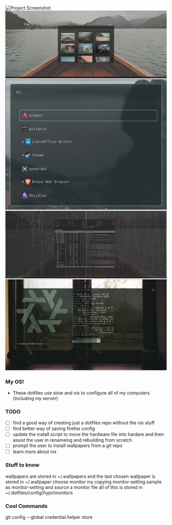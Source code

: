 ![Project Screenshot](.images/fetch.png)
![Project Screenshot](.images/wallpaper.png)
![Project Screenshot](.images/picker.png)
![Project Screenshot](.images/screenshot.png)
![Project Screenshot](.images/cool.png)

### My OS!

 - These dotfiles use stow and nix to configure all of my computers (including my server)

### TODO

- [ ] find a good way of creating just a dotfiles repo without the nix stuff
- [ ] find better way of saving firefox config
- [ ] update the install script to move the hardware file into hardare and then assist the user in renameing and rebuilding from scratch
- [ ] prompt the user to install wallpapers from a git repo
- [ ] learn more about nix

### Stuff to know
wallpapers are stored in ~/.wallpapers and the last chosen wallpaper is stored in ~/.wallpaper
choose monitor my copying monitor-setting.sample as monitor-setting and source a monitor file 
all of this is stored in ~/.dotfiles/config/hypr/monitors

### Cool Commands
git config --global credential.helper store
